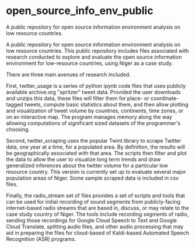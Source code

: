# open_source_info_env_public
A public repository for open source information environment analysis on low resource countries.

A public repository for open source information environment analysis on low resource countries.
This public repository includes files associated with research conducted to explore and evaluate the open source information environment for low-resource countries, using Niger as a case study.

There are three main avenues of research included.

First, twitter_usage is a series of python ipynb code files that uses publicly available archive.org "spritzer" tweet data. Provided the user downloads and unzips this data, these files will filter them for place- or coordinate- tagged tweets, compute basic statistics about them, and then allow plotting and visualization of tweet volume by countries, continents, time zones, or on an interactive map. The program manages memory along the way allowing computations of significant sized datasets of the programmer's choosing.

Second, twitter_scraping uses the popular Twint library to scrape Twitter data, one year at a time, for a populated area. By definition, the results will be geographically associated with that area. The scripts then filter and plot the data to allow the user to visualize long term trends and draw generalized inferences about the twitter volume for a particular low resource country. This version is currently set up to evaluate several major population areas of Niger. Some sample scraped data is included in csv files.

Finally, the radio_stream set of files provides a set of scripts and tools that can be used for initial recording of sound segments from publicly-facing internet-based radio streams that are based in, discuss, or may relate to the case study country of Niger. The tools include recording segments of radio, sending those recordings for Google Cloud Speech to Text and Google Cloud Translate, splitting audio files, and other audio processing that may aid in preparing the files for cloud-based of Kaldi-based Automated Speech Recognition (ASR) programs.


